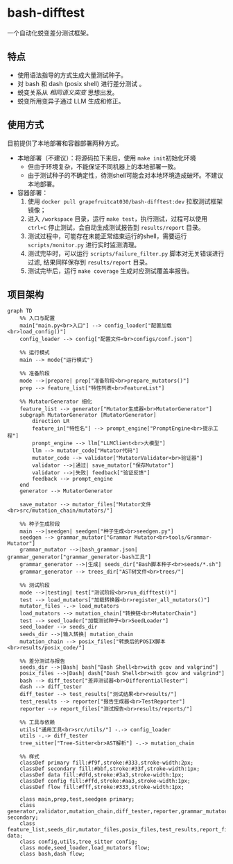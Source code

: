 # bash-difftest

一个自动化蜕变差分测试框架。

## 特点

- 使用语法指导的方式生成大量测试种子。
- 对 bash 和 dash (posix shell) 进行差分测试 。
- 蜕变关系从 *相同语义突变* 思想出发。
- 蜕变所用变异子通过 LLM 生成和修正。

## 使用方式

目前提供了本地部署和容器部署两种方式。

- 本地部署（不建议）：将源码拉下来后，使用 `make init`初始化环境
  - 但由于环境复杂，不能保证不同机器上的本地部署一致。
  - 由于测试种子的不确定性，待测shell可能会对本地环境造成破坏。不建议本地部署。
- 容器部署：
  1. 使用 `docker pull grapefruitcat030/bash-difftest:dev` 拉取测试框架镜像；
  2. 进入 `/workspace` 目录，运行 `make test`，执行测试，过程可以使用 `ctrl+C` 停止测试，会自动生成测试报告到 `results/report` 目录。
  3. 测试过程中，可能存在未能正常结束运行的shell，需要运行 `scripts/monitor.py` 进行实时监测清理。
  4. 测试完毕时，可以运行 `scripts/failure_filter.py` 脚本对无关错误进行过滤, 结果同样保存到 `results/report` 目录。
  5. 测试完毕后，运行 `make coverage` 生成对应测试覆盖率报告。

## 项目架构

```mermaid
graph TD
    %% 入口与配置
    main["main.py<br>入口"] --> config_loader["配置加载<br>load_config()"]
    config_loader --> config["配置文件<br>configs/conf.json"]

    %% 运行模式
    main --> mode{"运行模式"}

    %% 准备阶段
    mode -->|prepare| prep["准备阶段<br>prepare_mutators()"]
    prep --> feature_list["特性列表<br>FeatureList"]
    
    %% MutatorGenerator 细化
    feature_list --> generator["Mutator生成器<br>MutatorGenerator"]
    subgraph MutatorGenerator [MutatorGenerator]
        direction LR
        feature_in["特性名"] --> prompt_engine["PromptEngine<br>提示工程"]
        prompt_engine --> llm["LLMClient<br>大模型"]
        llm --> mutator_code["Mutator代码"]
        mutator_code --> validator["MutatorValidator<br>验证器"]
        validator -->|通过| save_mutator["保存Mutator"]
        validator -->|失败| feedback["验证反馈"]
        feedback --> prompt_engine
    end
    generator --> MutatorGenerator

    save_mutator --> mutator_files["Mutator文件<br>src/mutation_chain/mutators/"]

    %% 种子生成阶段
    main -->|seedgen| seedgen["种子生成<br>seedgen.py"]
    seedgen --> grammar_mutator["Grammar Mutator<br>tools/Grammar-Mutator"]
    grammar_mutator -->|bash_grammar.json| grammar_generator["grammar_generator-bash工具"]
    grammar_generator -->|生成| seeds_dir["Bash脚本种子<br>seeds/*.sh"]
    grammar_generator --> trees_dir["AST树文件<br>trees/"]

    %% 测试阶段
    mode -->|testing| test["测试阶段<br>run_difftest()"]
    test --> load_mutators["加载转换器<br>register_all_mutators()"]
    mutator_files -.-> load_mutators
    load_mutators --> mutation_chain["转换链<br>MutatorChain"]
    test --> seed_loader["加载测试种子<br>SeedLoader"]
    seed_loader --> seeds_dir
    seeds_dir -->|输入转换| mutation_chain
    mutation_chain --> posix_files["转换后的POSIX脚本<br>results/posix_code/"]

    %% 差分测试与报告
    seeds_dir -->|Bash| bash["Bash Shell<br>with gcov and valgrind"]
    posix_files -->|Dash| dash["Dash Shell<br>with gcov and valgrind"]
    bash --> diff_tester["差异测试器<br>DifferentialTester"]
    dash --> diff_tester
    diff_tester --> test_results["测试结果<br>results/"]
    test_results --> reporter["报告生成器<br>TestReporter"]
    reporter --> report_files["测试报告<br>results/reports/"]

    %% 工具与依赖
    utils["通用工具<br>src/utils/"] -.-> config_loader
    utils -.-> diff_tester
    tree_sitter["Tree-Sitter<br>AST解析"] -.-> mutation_chain

    %% 样式
    classDef primary fill:#f9f,stroke:#333,stroke-width:2px;
    classDef secondary fill:#bbf,stroke:#33f,stroke-width:1px;
    classDef data fill:#dfd,stroke:#3a3,stroke-width:1px;
    classDef config fill:#ffd,stroke:#aa3,stroke-width:1px;
    classDef flow fill:#fff,stroke:#333,stroke-width:1px;

    class main,prep,test,seedgen primary;
    class generator,validator,mutation_chain,diff_tester,reporter,grammar_mutator,grammar_generator,prompt_engine,llm secondary;
    class feature_list,seeds_dir,mutator_files,posix_files,test_results,report_files,trees_dir,mutator_code,save_mutator,feature_in,feedback data;
    class config,utils,tree_sitter config;
    class mode,seed_loader,load_mutators flow;
    class bash,dash flow;
```